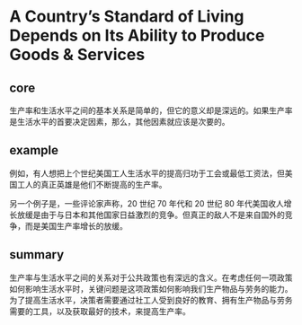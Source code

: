# A Country’s Standard of Living Depends on Its Ability to Produce Goods & Services

## core

生产率和生活水平之间的基本关系是简单的，但它的意义却是深远的。如果生产率是生活水平的首要决定因素，那么，其他因素就应该是次要的。

## example

例如，有人想把上个世纪美国工人生活水平的提高归功于工会或最低工资法，但美国工人的真正英雄是他们不断提高的生产率。

另一个例子是，一些评论家声称，20 世纪 70 年代和 20 世纪 80 年代美国收人增长放缓是由于与日本和其他国家日益激烈的竞争。但真正的敌人不是来自国外的竞争，而是美国生产率增长的放缓。

## summary

生产率与生活水平之间的关系对于公共政策也有深远的含义。在考虑任何一项政策如何影响生活水平时，关键问题是这项政策如何影响我们生产物品与劳务的能力。为了提高生活水平，决策者需要通过社工人受到良好的教育、拥有生产物品与劳务需要的工具，以及获取最好的技术，来提高生产率。
